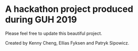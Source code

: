 # A hackathon project produced during GUH 2019

Please feel free to update this beautiful project. 

Created by Kenny Cheng, Ellias Fyksen and Patryk Sipowicz. 
